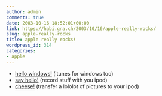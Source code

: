 ```yaml
---
author: admin
comments: true
date: 2003-10-16 18:52:01+00:00
link: https://habi.gna.ch/2003/10/16/apple-really-rocks/
slug: apple-really-rocks
title: apple really rocks!
wordpress_id: 314
categories:
- apple
---
```


- [hello windows!](https://apple.com/itunes/) (itunes for windows too)
- [say hello!](http://store.apple.com/1-800-MY-APPLE/WebObjects/AppleStore?productLearnMore=T7419LL/A) (record stuff with you ipod)
- [cheese!](http://store.apple.com/1-800-MY-APPLE/WebObjects/AppleStore?productLearnMore=T7418LL/A) (transfer a lololot of pictures to your ipod)
